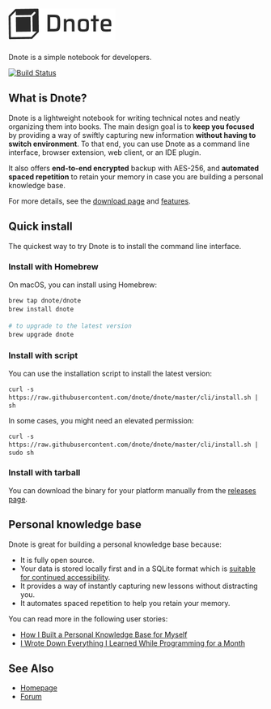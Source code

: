 ![Dnote](assets/logo.png)
=========================

Dnote is a simple notebook for developers.

[![Build Status](https://semaphoreci.com/api/v1/dnote/dnote-2/branches/master/badge.svg)](https://semaphoreci.com/dnote/dnote-2)

## What is Dnote?

Dnote is a lightweight notebook for writing technical notes and neatly organizing them into books. The main design goal is to **keep you focused** by providing a way of swiftly capturing new information **without having to switch environment**. To that end, you can use Dnote as a command line interface, browser extension, web client, or an IDE plugin.

It also offers **end-to-end encrypted** backup with AES-256, and **automated spaced repetition** to retain your memory in case you are building a personal knowledge base.

For more details, see the [download page](https://dnote.io/download) and [features](https://dnote.io/pricing).

## Quick install

The quickest way to try Dnote is to install the command line interface.

### Install with Homebrew

On macOS, you can install using Homebrew:

```sh
brew tap dnote/dnote
brew install dnote

# to upgrade to the latest version
brew upgrade dnote
```

### Install with script

You can use the installation script to install the latest version:

    curl -s https://raw.githubusercontent.com/dnote/dnote/master/cli/install.sh | sh

In some cases, you might need an elevated permission:

    curl -s https://raw.githubusercontent.com/dnote/dnote/master/cli/install.sh | sudo sh

### Install with tarball

You can download the binary for your platform manually from the [releases page](https://github.com/dnote/dnote/releases).

## Personal knowledge base

Dnote is great for building a personal knowledge base because:

* It is fully open source.
* Your data is stored locally first and in a SQLite format which is [suitable for continued accessibility](https://www.sqlite.org/locrsf.html).
* It provides a way of instantly capturing new lessons without distracting you.
* It automates spaced repetition to help you retain your memory.

You can read more in the following user stories:

- [How I Built a Personal Knowledge Base for Myself](https://dnote.io/blog/how-i-built-personal-knowledge-base-for-myself/)
- [I Wrote Down Everything I Learned While Programming for a Month](https://dnote.io/blog/writing-everything-i-learn-coding-for-a-month/)

## See Also

- [Homepage](https://dnote.io)
- [Forum](https://forum.dnote.io)
